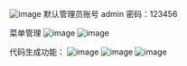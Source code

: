 ![image](https://github.com/YBC1837207634/manage-backend/assets/134582298/98153af4-8ca2-47e4-84c6-afccbdbae8fa)
默认管理员账号 admin 密码：123456

菜单管理
![image](https://github.com/YBC1837207634/manage-backend/assets/134582298/bc7006a7-1fcd-43ac-9e8a-ee6d93bfeaa1)
![image](https://github.com/YBC1837207634/manage-backend/assets/134582298/2cb26117-6232-4655-a4cd-94bc379fca0e)

代码生成功能：
![image](https://github.com/YBC1837207634/manage-backend/assets/134582298/b5d65ecc-3043-4ee9-84ec-8f09a0098df9)
![image](https://github.com/YBC1837207634/manage-backend/assets/134582298/d40de489-84f6-49b4-88e6-0cb19243c838)
![image](https://github.com/YBC1837207634/manage-backend/assets/134582298/f4a802e3-610e-4262-a4f7-62a0c6ef0f4e)
